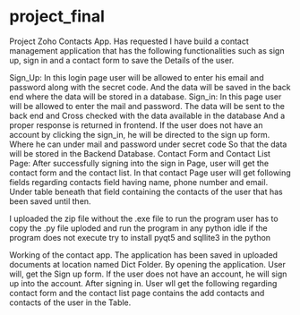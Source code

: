 # project_final
 
 Project Zoho Contacts App. Has requested I have build a contact management application that has the following functionalities such as sign up, sign in and a contact form to save the Details of the user.

Sign_Up: In this login page user will be allowed to enter his email and password along with the secret code. And the data will be saved in the back end where the data will be stored in a database. Sign_in: In this page user will be allowed to enter the mail and password. The data will be sent to the back end and Cross checked with the data available in the database And a proper response is returned in frontend. If the user does not have an account by clicking the sign_in, he will be directed to the sign up form. Where he can under mail and password under secret code So that the data will be stored in the Backend Database. Contact Form and Contact List Page: After successfully signing into the sign in Page, user will get the contact form and the contact list. In that contact Page user will get following fields regarding contacts field having name, phone number and email. Under table beneath that field containing the contacts of the user that has been saved until then.

I uploaded the zip file without the .exe file to run the program user has to copy the .py file uploded and run the program in any python idle if the program does not execute try to install pyqt5 and sqllite3 in the python

Working of the contact app. The application has been saved in uploaded documents at location named Dict Folder. By opening the application. User will, get the Sign up form. If the user does not have an account, he will sign up into the account. After signing in. User wll get the following regarding contact form and the contact list page contains the add contacts and contacts of the user in the Table.

